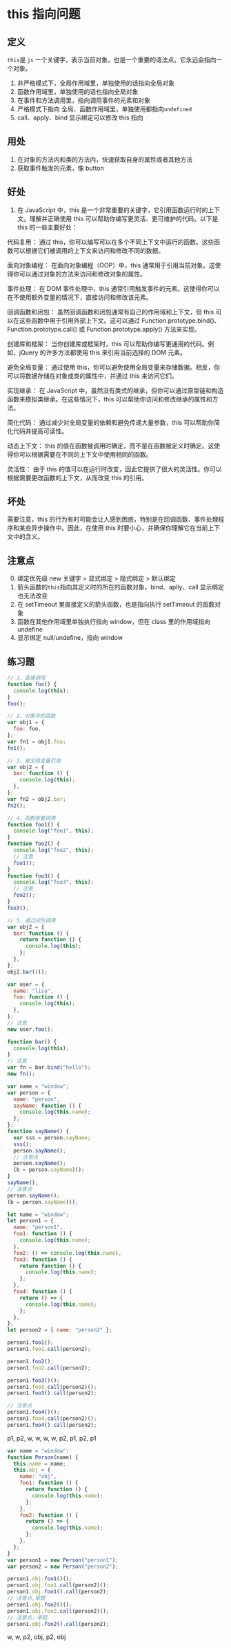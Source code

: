 # this 指向问题

## 定义

`this`是 `js` 一个关键字，表示当前对象，也是一个重要的语法点。它永远会指向一个对象。

1. 非严格模式下，全局作用域里，单独使用的话指向全局对象
2. 函数作用域里，单独使用的话也指向全局对象
3. 在事件和方法调用里，指向调用事件的元素和对象
4. 严格模式下指向 全局、函数作用域里，单独使用都指向`undefined`
5. call、apply、bind 显示绑定可以修改 this 指向

## 用处

1. 在对象的方法内和类的方法内，快速获取自身的属性或者其他方法
2. 获取事件触发的元素，像 button

## 好处

1.  在 JavaScript 中，this 是一个非常重要的关键字，它引用函数运行时的上下文。理解并正确使用 this 可以帮助你编写更灵活、更可维护的代码。以下是 this 的一些主要好处：

代码复用：
通过 this，你可以编写可以在多个不同上下文中运行的函数。这些函数可以根据它们被调用的上下文来访问和修改不同的数据。

面向对象编程：
在面向对象编程（OOP）中，this 通常用于引用当前对象。这使得你可以通过对象的方法来访问和修改对象的属性。

事件处理：
在 DOM 事件处理中，this 通常引用触发事件的元素。这使得你可以在不使用额外变量的情况下，直接访问和修改该元素。

回调函数和闭包：
虽然回调函数和闭包通常有自己的作用域和上下文，但 this 可以在这些函数中用于引用外部上下文。这可以通过 Function.prototype.bind()、Function.prototype.call() 或 Function.prototype.apply() 方法来实现。

创建库和框架：
当你创建库或框架时，this 可以帮助你编写更通用的代码。例如，jQuery 的许多方法都使用 this 来引用当前选择的 DOM 元素。

避免全局变量：
通过使用 this，你可以避免使用全局变量来存储数据。相反，你可以将数据存储在对象或类的属性中，并通过 this 来访问它们。

实现继承：
在 JavaScript 中，虽然没有类式的继承，但你可以通过原型链和构造函数来模拟类继承。在这些情况下，this 可以帮助你访问和修改继承的属性和方法。

简化代码：
通过减少对全局变量的依赖和避免传递大量参数，this 可以帮助你简化代码并提高可读性。

动态上下文：
this 的值在函数被调用时确定，而不是在函数被定义时确定。这使得你可以根据需要在不同的上下文中使用相同的函数。

灵活性：
由于 this 的值可以在运行时改变，因此它提供了很大的灵活性。你可以根据需要更改函数的上下文，从而改变 this 的引用。

## 坏处

需要注意，this 的行为有时可能会让人感到困惑，特别是在回调函数、事件处理程序和某些异步操作中。因此，在使用 this 时要小心，并确保你理解它在当前上下文中的含义。

## 注意点

0. 绑定优先级 new 关键字 > 显式绑定 > 隐式绑定 > 默认绑定
1. 箭头函数的`this`指向其定义时的所在的函数对象，bind、aplly、call 显示绑定也无法改变
2. 在 setTimeout 里直接定义的箭头函数，也是指向执行 setTimeout 的函数对象
3. 函数在其他作用域里单独执行指向 window，但在 class 里的作用域指向 undefine
4. 显示绑定 null/undefine，指向 window

## 练习题

```js
// 1、直接调用
function foo() {
  console.log(this);
}
foo();

// 2、对象中的函数
var obj1 = {
  foo: foo,
};
var fn1 = obj1.foo;
fn1();

// 3、被全局变量引用
var obj2 = {
  bar: function () {
    console.log(this);
  },
};
var fn2 = obj2.bar;
fn2();

// 4、函数嵌套调用
function foo1() {
  console.log("foo1", this);
}
function foo2() {
  console.log("foo2", this);
  // 注意
  foo1();
}
function foo3() {
  console.log("foo3", this);
  // 注意
  foo2();
}
foo3();

// 5、通过闭包调用
var obj2 = {
  bar: function () {
    return function () {
      console.log(this);
    };
  },
};
obj2.bar()();
```

```js
var user = {
  name: "lisa",
  foo: function () {
    console.log(this);
  },
};
// 注意
new user.foo();
```

```js
function bar() {
  console.log(this);
}
// 注意
var fn = bar.bind("hello");
new fn();
```

```js
var name = "window";
var person = {
  name: "person",
  sayName: function () {
    console.log(this.name);
  },
};
function sayName() {
  var sss = person.sayName;
  sss();
  person.sayName();
  // 注意点
  person.sayName();
  (b = person.sayName)();
}
sayName();
// 注意点
person.sayName();
(b = person.sayName)();
```

```js
let name = "window";
let person1 = {
  name: "person1",
  foo1: function () {
    console.log(this.name);
  },
  foo2: () => console.log(this.name),
  foo3: function () {
    return function () {
      console.log(this.name);
    };
  },
  foo4: function () {
    return () => {
      console.log(this.name);
    };
  },
};
let person2 = { name: "person2" };

person1.foo1();
person1.foo1.call(person2);

person1.foo2();
person1.foo2.call(person2);

person1.foo3()();
person1.foo3.call(person2)();
person1.foo3().call(person2);

// 注意点
person1.foo4()();
person1.foo4.call(person2)();
person1.foo4().call(person2);
```

p1, p2, w, w, w, w, p2, p1, p2, p1

```js
var name = "window";
function Person(name) {
  this.name = name;
  this.obj = {
    name: "obj",
    foo1: function () {
      return function () {
        console.log(this.name);
      };
    },
    foo2: function () {
      return () => {
        console.log(this.name);
      };
    },
  };
}
var person1 = new Person("person1");
var person2 = new Person("person2");

person1.obj.foo1()();
person1.obj.foo1.call(person2)();
person1.obj.foo1().call(person2);
// 注意点,审题
person1.obj.foo2()();
person1.obj.foo2.call(person2)();
// 注意点，审题
person1.obj.foo2().call(person2);
```

w, w, p2, obj, p2, obj

